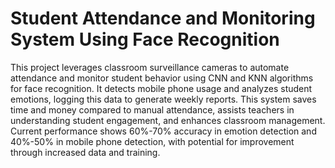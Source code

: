 # Student Attendance and Monitoring System Using Face Recognition

This project leverages classroom surveillance cameras to automate attendance and monitor student behavior using CNN and KNN algorithms for face recognition. It detects mobile phone usage and analyzes student emotions, logging this data to generate weekly reports. This system saves time and money compared to manual attendance, assists teachers in understanding student engagement, and enhances classroom management. Current performance shows 60%-70% accuracy in emotion detection and 40%-50% in mobile phone detection, with potential for improvement through increased data and training.







